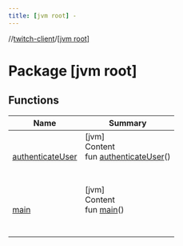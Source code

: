 ```yaml
---
title: [jvm root] -
---
```

//[twitch-client](../index.md)/[[jvm root]](index.md)



# Package [jvm root]  


## Functions  
  
|  Name|  Summary| 
|---|---|
| [authenticateUser](authenticate-user.md)| [jvm]  <br>Content  <br>fun [authenticateUser](authenticate-user.md)()  <br><br><br>
| [main](main.md)| [jvm]  <br>Content  <br>fun [main](main.md)()  <br><br><br>

